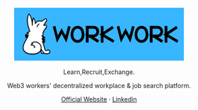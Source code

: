 <div align="center">
  <p><img src="/profile/Work-Work_font_logo.png" alt="Work-Work logo" width="384" height="120"></p>
  <p> Learn,Recruit,Exchange. </p>
   <p> Web3 workers' decentralized workplace & job search platform. </p>
  <p>
    <a href="https://work-work.org">Official Website</a>
    ·
    <a href="https://www.linkedin.com/company/105298407/">Linkedin</a>
  </p>
</div>

